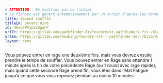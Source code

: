 ```yaml
---
# ATTENTION : Ne modifiez pas ce fichier
# Ce fichier est généré automatiquement par un script d'après les données du module Foundry VTT officiel et de sa traduction
title: Second souffle
titleEn: Second Wind
id: 4bvoePh1p3ZGgqhP
urlFr: https://gitlab.com/pathfinder-fr/foundryvtt-pathfinder2-fr/-/blob/master/data/feats/4bvoePh1p3ZGgqhP.htm
urlEn: https://gitlab.com/hooking/foundry-vtt---pathfinder-2e/-/blob/master/packs/data/feats.db/second-wind.json
layout: dons
---
```

Vous pouvez entrer en rage une deuxième fois, mais vous devrez ensuite prendre le temps de souffler. Vous pouvez entrer en Rage sans attendre 1 minute après la fin de votre précédente Rage (ou 1 round avec rage rapide), mais quand cette seconde Rage prend fin, vous êtes dans l’état Fatigué jusqu’à ce que vous vous reposiez pendant au moins 10 minutes.

